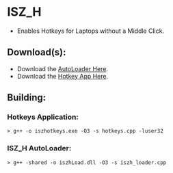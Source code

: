 # ISZ_H
- Enables Hotkeys for Laptops without a Middle Click.

## Download(s):
- Download the [AutoLoader Here](https://github.com/Cracko298/ISZ_H/releases/download/v1/iszhLoad.dll).
- Download the [Hotkey App Here](https://github.com/Cracko298/ISZ_H/releases/download/v1/iszhotkeys.exe).

## Building:
### Hotkeys Application:
```
> g++ -o iszhotkeys.exe -O3 -s hotkeys.cpp -luser32
```
### ISZ_H AutoLoader:
```
> g++ -shared -o iszhLoad.dll -O3 -s iszh_loader.cpp
```
